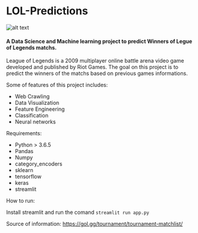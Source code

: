 # LOL-Predictions

![alt text](http://live.staticflickr.com/7304/10060895203_a151f8d3bb_b.jpg)

#### A Data Science and Machine learning project to predict Winners of Legue of Legends matchs.


League of Legends is a 2009 multiplayer online battle arena video game developed and published by Riot Games.
The goal on this project is to predict the winners of the matchs based on previous games informations.

Some of features of this project includes:

- Web Crawling
- Data Visualization
- Feature Engineering
- Classification
- Neural networks


Requirements:
- Python > 3.6.5
- Pandas
- Numpy
- category_encoders
- sklearn
- tensorflow
- keras
- streamlit

How to run:

Install streamlit and run the comand `streamlit run app.py`


Source of information: https://gol.gg/tournament/tournament-matchlist/
